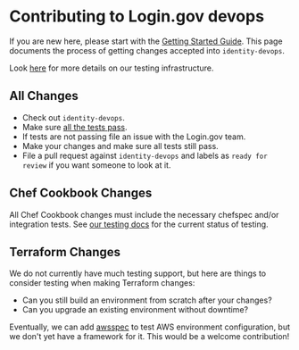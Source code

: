 # Contributing to Login.gov devops

If you are new here, please start with the [Getting Started
Guide](doc/getting-started.md).  This page documents the process of getting
changes accepted into `identity-devops`.

Look [here](testing.md) for more details on our testing infrastructure.

## All Changes

- Check out `identity-devops`.
- Make sure [all the tests pass](testing.md).
- If tests are not passing file an issue with the Login.gov team.
- Make your changes and make sure all tests still pass.
- File a pull request against `identity-devops` and labels as `ready for
  review` if you want someone to look at it.

## Chef Cookbook Changes

All Chef Cookbook changes must include the necessary chefspec and/or
integration tests.  See [our testing docs](testing.md) for the current status of
testing.

## Terraform Changes

We do not currently have much testing support, but here are things to consider
testing when making Terraform changes:

- Can you still build an environment from scratch after your changes?
- Can you upgrade an existing environment without downtime?

Eventually, we can add [awsspec](https://github.com/k1LoW/awspec) to test AWS
environment configuration, but we don't yet have a framework for it.  This would
be a welcome contribution!
